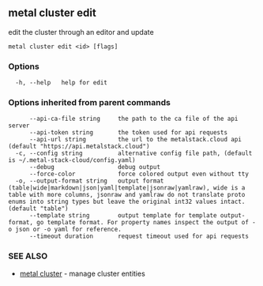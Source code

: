 ## metal cluster edit

edit the cluster through an editor and update

```
metal cluster edit <id> [flags]
```

### Options

```
  -h, --help   help for edit
```

### Options inherited from parent commands

```
      --api-ca-file string     the path to the ca file of the api server
      --api-token string       the token used for api requests
      --api-url string         the url to the metalstack.cloud api (default "https://api.metalstack.cloud")
  -c, --config string          alternative config file path, (default is ~/.metal-stack-cloud/config.yaml)
      --debug                  debug output
      --force-color            force colored output even without tty
  -o, --output-format string   output format (table|wide|markdown|json|yaml|template|jsonraw|yamlraw), wide is a table with more columns, jsonraw and yamlraw do not translate proto enums into string types but leave the original int32 values intact. (default "table")
      --template string        output template for template output-format, go template format. For property names inspect the output of -o json or -o yaml for reference.
      --timeout duration       request timeout used for api requests
```

### SEE ALSO

* [metal cluster](metal_cluster.md)	 - manage cluster entities


